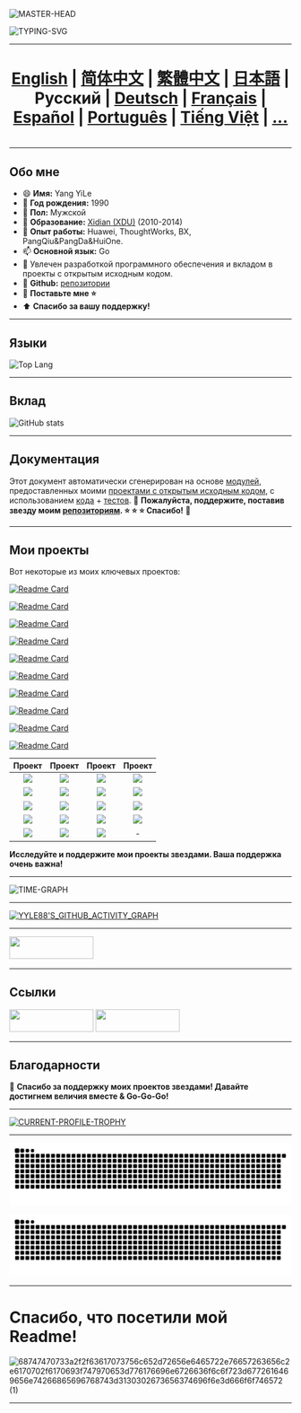 ![MASTER-HEAD](https://user-images.githubusercontent.com/74038190/213910845-af37a709-8995-40d6-be59-724526e3c3d7.gif)

![TYPING-SVG](https://readme-typing-svg.demolab.com?font=Fira+Code&size=33&pause=1000&color=EBE912&width=999&lines=Hi+there+%F0%9F%91%8B%2C+Welcome+to+my+Page+%F0%9F%91%8B%2C+I'm+yyle88)

---

<!-- 这是一个注释，它不会在渲染时显示出来，这是语言选择的起始位置 -->

<h4 align="center" style="font-size: 2.0em;"><a href="../README.md">English</a> | <a href="../README.zh.md">简体中文</a> | <a href="README.zh-Hant.md">繁體中文</a> | <a href="README.ja.md">日本語</a> | <strong>Русский</strong> | <a href="README.de.md">Deutsch</a> | <a href="README.fr.md">Français</a> | <a href="README.es.md">Español</a> | <a href="README.pt.md">Português</a> | <a href="README.vi.md">Tiếng Việt</a> | <a href="../LOCALE-MENU.md"><b>...</b></a></h4>

<!-- 这是一个注释，它不会在渲染时显示出来，这是语言选择的终止位置 -->

---

## Обо мне

- 😄 **Имя:** Yang YiLe
- 🔭 **Год рождения:** 1990
- 🌱 **Пол:** Мужской
- 👯 **Образование:** [Xidian (XDU)](https://www.xidian.edu.cn/) (2010-2014)
- 💼 **Опыт работы:** Huawei, ThoughtWorks, BX, PangQiu&PangDa&HuiOne.
- 📫 **Основной язык:** Go
- 💬 Увлечен разработкой программного обеспечения и вкладом в проекты с открытым исходным кодом.
- 🔗 **Github:** [репозитории](https://github.com/yyle88?tab=repositories&type=public&sort=stargazers)
- 🌟 **Поставьте мне ⭐**
- ⬆️ **Спасибо за вашу поддержку!**

---

## Языки

![Top Lang](https://github-readme-stats.vercel.app/api/top-langs/?username=yyle88&hide=html&card_width=465)

---

## Вклад

![GitHub stats](https://github-readme-stats.vercel.app/api?username=yyle88&show_icons=true&theme=radical&show=reviews,prs_merged,prs_merged_percentage&hide=contribs&card_width=465)

---

## Документация

Этот документ автоматически сгенерирован на основе [модулей](https://github.com/yyle88/yyle88/blob/main/go.mod), предоставленных моими [проектами с открытым исходным кодом](https://github.com/yyle88?tab=repositories&sort=stargazers), с использованием [кода](https://github.com/yyle88/yyle88/blob/main/yyle88.go) + [тестов](https://github.com/yyle88/yyle88/blob/main/yyle88_test.go). 🌟 **Пожалуйста, поддержите, поставив звезду моим [репозиториям](https://github.com/yyle88?tab=repositories&sort=stargazers). ⭐ ⭐ ⭐ Спасибо!** 🌟

---

## Мои проекты

Вот некоторые из моих ключевых проектов:

<!-- 这是一个注释，它不会在渲染时显示出来，这是项目列表的起始位置 -->

<div align="left">

[![Readme Card](https://github-readme-stats.vercel.app/api/pin/?username=yyle88&repo=sure&theme=catppuccin_mocha&unique=8de9671c-e746-4b36-8167-4752f06043a5)](https://github.com/yyle88/sure)

[![Readme Card](https://github-readme-stats.vercel.app/api/pin/?username=yyle88&repo=must&theme=outrun&unique=c9e565cb-8756-451a-894c-fd1decf9b64b)](https://github.com/yyle88/must)

[![Readme Card](https://github-readme-stats.vercel.app/api/pin/?username=yyle88&repo=osexec&theme=aura&unique=091de1d9-f7e2-4df0-9daa-e45015cb931c)](https://github.com/yyle88/osexec)

[![Readme Card](https://github-readme-stats.vercel.app/api/pin/?username=yyle88&repo=gobtcsign&theme=react&unique=c1c4dd4e-1ee7-4dc8-a72d-2976ef02677e)](https://github.com/yyle88/gobtcsign)

[![Readme Card](https://github-readme-stats.vercel.app/api/pin/?username=yyle88&repo=done&theme=dracula&unique=697e8dca-1852-4589-ba0d-a8d4fb290db5)](https://github.com/yyle88/done)

[![Readme Card](https://github-readme-stats.vercel.app/api/pin/?username=yyle88&repo=gormmom&theme=material-palenight&unique=0b863ae7-c662-4db4-b322-5921a787dfc1)](https://github.com/yyle88/gormmom)

[![Readme Card](https://github-readme-stats.vercel.app/api/pin/?username=yyle88&repo=tern&theme=synthwave&unique=129cb17d-1719-4459-bc25-8020ecb95949)](https://github.com/yyle88/tern)

[![Readme Card](https://github-readme-stats.vercel.app/api/pin/?username=yyle88&repo=formatgo&theme=tokyonight&unique=d48d66f2-d1e6-4715-a513-50326a56dc44)](https://github.com/yyle88/formatgo)

[![Readme Card](https://github-readme-stats.vercel.app/api/pin/?username=yyle88&repo=syntaxgo&theme=algolia&unique=ca5d0910-6627-4b4b-bcbb-af3e991fb536)](https://github.com/yyle88/syntaxgo)

[![Readme Card](https://github-readme-stats.vercel.app/api/pin/?username=yyle88&repo=erero&theme=default_repocard&unique=1ef4161a-22f7-4f55-835a-a768ac1f7e92)](https://github.com/yyle88/erero)

</div>


<div align="left">

| Проект | Проект | Проект | Проект |
| :--: | :--: | :--: | :--: |
|<a href="https://github.com/yyle88/eroticgo"><img src="https://img.shields.io/badge/eroticgo-%237D4B91.svg?style=flat&logoColor=white" height="24"></a> | <a href="https://github.com/yyle88/gotrontrx"><img src="https://img.shields.io/badge/gotrontrx-%23F7931E.svg?style=flat&logoColor=white" height="24"></a> | <a href="https://github.com/yyle88/osexistpath"><img src="https://img.shields.io/badge/osexistpath-%233CB371.svg?style=flat&logoColor=white" height="24"></a> | <a href="https://github.com/yyle88/rese"><img src="https://img.shields.io/badge/rese-%2391C4A4.svg?style=flat&logoColor=white" height="24"></a> | 
|<a href="https://github.com/yyle88/reggin"><img src="https://img.shields.io/badge/reggin-%2395C59D.svg?style=flat&logoColor=white" height="24"></a> | <a href="https://github.com/yyle88/syncmap"><img src="https://img.shields.io/badge/syncmap-%23F2D330.svg?style=flat&logoColor=white" height="24"></a> | <a href="https://github.com/yyle88/demojavabtcsign"><img src="https://img.shields.io/badge/demojavabtcsign-%23F09F3B.svg?style=flat&logoColor=white" height="24"></a> | <a href="https://github.com/yyle88/gormcngen"><img src="https://img.shields.io/badge/gormcngen-%237D5E7F.svg?style=flat&logoColor=white" height="24"></a> | 
|<a href="https://github.com/yyle88/gormrepo"><img src="https://img.shields.io/badge/gormrepo-%23FFD700.svg?style=flat&logoColor=white" height="24"></a> | <a href="https://github.com/yyle88/zaplog"><img src="https://img.shields.io/badge/zaplog-%23ADFF2F.svg?style=flat&logoColor=white" height="24"></a> | <a href="https://github.com/yyle88/mutexmap"><img src="https://img.shields.io/badge/mutexmap-%23DC143C.svg?style=flat&logoColor=white" height="24"></a> | <a href="https://github.com/yyle88/gormcnm"><img src="https://img.shields.io/badge/gormcnm-%23FF1493.svg?style=flat&logoColor=white" height="24"></a> | 
|<a href="https://github.com/yyle88/sortslice"><img src="https://img.shields.io/badge/sortslice-%2335A8D5.svg?style=flat&logoColor=white" height="24"></a> | <a href="https://github.com/yyle88/neatjson"><img src="https://img.shields.io/badge/neatjson-%23FF4500.svg?style=flat&logoColor=white" height="24"></a> | <a href="https://github.com/yyle88/runpath"><img src="https://img.shields.io/badge/runpath-%2332CD32.svg?style=flat&logoColor=white" height="24"></a> | <a href="https://github.com/yyle88/printgo"><img src="https://img.shields.io/badge/printgo-%23FF6347.svg?style=flat&logoColor=white" height="24"></a> | 
|<a href="https://github.com/yyle88/simplejsonx"><img src="https://img.shields.io/badge/simplejsonx-%23FF5733.svg?style=flat&logoColor=white" height="24"></a> | <a href="https://github.com/yyle88/grpt"><img src="https://img.shields.io/badge/grpt-%2320B2AA.svg?style=flat&logoColor=white" height="24"></a> | <a href="https://github.com/yyle88/yyle88"><img src="https://img.shields.io/badge/yyle88-%238A2BE2.svg?style=flat&logoColor=white" height="24"></a> | - | 

</div>


<!-- 这是一个注释，它不会在渲染时显示出来，这是项目列表的终止位置 -->

**Исследуйте и поддержите мои проекты звездами. Ваша поддержка очень важна!**

---

<img src="http://github-profile-summary-cards.vercel.app/api/cards/productive-time?username=yyle88&theme=radical&utcOffset=8.00" alt="TIME-GRAPH" width="465">

---

[![YYLE88'S_GITHUB_ACTIVITY_GRAPH](https://github-readme-activity-graph.vercel.app/graph?username=yyle88)](https://github.com/yyle88)

---

<!-- 这是一个注释，它不会在渲染时显示出来，这是其它项目的起始位置 -->

<a href="https://github.com/yyle88/yyle88/blob/main/OTHERS.md"><img src="https://img.shields.io/badge/ORGANIZATIONS-%2320B2AA.svg?style=flat&logoColor=white" height="40" width="150"></a>

<!-- 这是一个注释，它不会在渲染时显示出来，这是其它项目的终止位置 -->

---

## Ссылки

<a href="https://t.me/yyle88"><img src="https://img.shields.io/badge/-Telegram-f5e0dc?style=for-the-badge&logo=telegram&logoColor=27A0D9" height="40" width="150"></a>
<a href="https://www.youtube.com/@%E6%9D%A8%E4%BA%A6%E4%B9%901990/videos"><img src="https://img.shields.io/badge/-YouTube-f2cdcd?style=for-the-badge&logo=YouTube&logoColor=FF0000" height="40" width="150"></a>

---

## Благодарности

🌟 **Спасибо за поддержку моих проектов звездами! Давайте достигнем величия вместе & Go-Go-Go!**

---

[![CURRENT-PROFILE-TROPHY](https://github-profile-trophy.vercel.app/?username=yyle88)](https://github.com/yyle88)

---

![github contribution grid snake animation](https://raw.githubusercontent.com/yyle88/yyle88/snake/github-contribution-grid-snake-dark.svg#gh-dark-mode-only)

![github contribution grid snake animation](https://raw.githubusercontent.com/yyle88/yyle88/snake/github-contribution-grid-snake.svg#gh-light-mode-only)

---

# Спасибо, что посетили мой Readme!

![68747470733a2f2f63617073756c652d72656e6465722e76657263656c2e6170702f6170693f747970653d776176696e6726636f6c6f723d6772616469656e74266865696768743d3130302673656374696f6e3d666f6f746572 (1)](https://github.com/user-attachments/assets/e599b0c5-b812-4e11-908a-2bdec8c97c5f)

---
